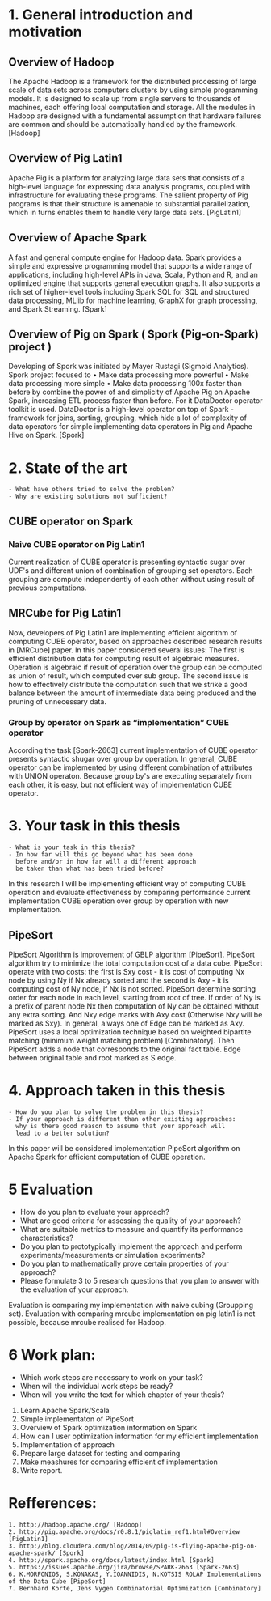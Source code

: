 # 1. General introduction and motivation
  
## Overview of Hadoop 

The Apache Hadoop is a framework for the distributed processing of large scale of data sets across computers clusters by using simple programming models. It is designed to scale up from single servers to thousands of machines, each offering local computation and storage. All the modules in Hadoop are designed with a fundamental assumption that hardware failures are common and should be automatically handled by the framework. [Hadoop]

## Overview of Pig Latin1

Apache Pig is a platform for analyzing large data sets that consists of a high-level language for expressing data analysis programs, coupled with infrastructure for evaluating these programs. The salient property of Pig programs is that their structure is amenable to substantial parallelization, which in turns enables them to handle very large data sets. [PigLatin1]

## Overview of Apache Spark

A fast and general compute engine for Hadoop data. Spark provides a simple and expressive programming model that supports a wide range of applications, including high-level APIs in Java, Scala, Python and R, and an optimized engine that supports general execution graphs. It also supports a rich set of higher-level tools including Spark SQL for SQL and structured data processing, MLlib for machine learning, GraphX for graph processing, and Spark Streaming. [Spark]

## Overview of Pig on Spark ( Spork (Pig-on-Spark) project )

Developing of Spork was initiated by Mayer Rustagi (Sigmoid Analytics). Spork project focused to
	• Make data processing more powerful
	• Make data processing more simple
	• Make data processing 100x faster than before
by combine the power of and simplicity of Apache Pig on Apache Spark, increasing ETL process faster than before. For it DataDoctor operator toolkit is used. DataDoctor is a high-level operator on top of Spark - framework for joins, sorting, grouping, which hide a lot of complexity of data operators for simple implementing data operators in Pig and Apache Hive on Spark. [Spork]

# 2. State of the art
    - What have others tried to solve the problem?
    - Why are existing solutions not sufficient?

## CUBE operator on Spark

### Naive CUBE operator on Pig Latin1
Current realization of CUBE operator is presenting  syntactic sugar over UDF's and different union of combination of grouping set operators. Each grouping are compute independently of each other without using result of previous computations. 

## MRCube for Pig Latin1
Now, developers of Pig Latin1 are implementing efficient algorithm of computing CUBE operator, based on approaches described  research results in [MRCube] paper. In this paper considered several issues: 
The first is efficient distribution data for computing result of algebraic measures. Operation is algebraic if result of operation over the group can be computed as union of result, which computed over sub group. 
The second issue is how to effectively distribute the computation such that we strike a good balance between the amount of intermediate data being produced and the pruning of unnecessary data.

### Group by operator on Spark as “implementation” CUBE operator
According the task [Spark-2663] current implementation of  CUBE operator presents syntactic shugar over group by operation. In general, CUBE operator can be implemented by using different combination of attributes with UNION operaton.  Because group by's are executing separately from each other, it is easy, but not efficient way of implementation CUBE operator.   

# 3. Your task in this thesis
    - What is your task in this thesis?
    - In how far will this go beyond what has been done
      before and/or in how far will a different approach
      be taken than what has been tried before?

In this research I will be implementing efficient way of computing CUBE operation and evaluate effectiveness by  comparing performance current implementation CUBE operation over group by operation with new implementation.

## PipeSort

PipeSort Algorithm is improvement of GBLP algorithm [PipeSort]. PipeSort algorithm try to minimize the total computation cost of a data cube. PipeSort operate with two costs: the first is Sxy cost - it is cost of computing Nx node by using Ny if Nx already sorted and the second is Axy - it is computing cost of Ny node, if Nx is not sorted. PipeSort determine sorting order for each node in each level, starting from root of tree. If order of Ny is a prefix of parent node Nx then computation of Ny can be obtained without any extra sorting. And Nxy edge marks with Axy cost (Otherwise Nxy will be marked as Sxy). In general, always one of Edge can be marked as Axy. PipeSort uses a local optimization technique based on weighted bipartite matching (minimum weight matching problem) [Combinatory]. Then PipeSort adds a node that corresponds to the original fact table. Edge between original table and root marked as S edge. 

# 4. Approach taken in this thesis
    - How do you plan to solve the problem in this thesis?
    - If your approach is different than other existing approaches:
      why is there good reason to assume that your approach will
      lead to a better solution?

In this paper will be considered implementation PipeSort algorithm on Apache Spark for efficient computation of CUBE operation.

# 5 Evaluation
   - How do you plan to evaluate your approach?
   - What are good criteria for assessing the quality of your
     approach?
   - What are suitable metrics to measure and quantify its
     performance characteristics?
   - Do you plan to prototypically implement the approach and
     perform experiments/measurements or simulation experiments?
   - Do you plan to mathematically prove certain properties
     of your approach?
   - Please formulate 3 to 5 research questions that you plan
     to answer with the evaluation of your approach.

Evaluation is comparing my implementation with naive cubing (Groupping set).
Evaluation with comparing mrcube implementation on pig latin1 is not possible, because mrcube realised for Hadoop.

# 6 Work plan:
   - Which work steps are necessary to work on your task?
   - When will the individual work steps be ready?
   - When will you write the text for which chapter of
     your thesis?

1. Learn Apache Spark/Scala
2. Simple implementaton of PipeSort
3. Overview of Spark optimization information on Spark
4. How can I user optimization information for my efficient implementation
5. Implementation of approach
6. Prepare large dataset for testing and comparing
7. Make meashures for comparing efficient of implementation
8. Write report.

# Refferences: 

	1. http://hadoop.apache.org/ [Hadoop]
	2. http://pig.apache.org/docs/r0.8.1/piglatin_ref1.html#Overview [PigLatin1]
	3. http://blog.cloudera.com/blog/2014/09/pig-is-flying-apache-pig-on-apache-spark/ [Spork]
	4. http://spark.apache.org/docs/latest/index.html [Spark]
	5. https://issues.apache.org/jira/browse/SPARK-2663 [Spark-2663]
	6. K.MORFONIOS, S.KONAKAS, Y.IOANNIDIS, N.KOTSIS ROLAP Implementations of the Data Cube [PipeSort]
	7. Bernhard Korte, Jens Vygen Combinatorial Optimization [Combinatory]
